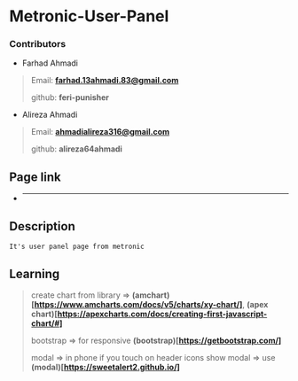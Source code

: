 # Metronic-User-Panel

### Contributors
- Farhad Ahmadi
>Email: **farhad.13ahmadi.83@gmail.com**
>
>github: **feri-punisher**
>

- Alireza Ahmadi

>Email: **ahmadialireza316@gmail.com**
>
>github: **alireza64ahmadi**
>
## Page link
- ****
## Description

`It's user panel page from metronic`

## Learning
> create chart from library => **(amchart)[https://www.amcharts.com/docs/v5/charts/xy-chart/]**, **(apex chart)[https://apexcharts.com/docs/creating-first-javascript-chart/#]**
>
> bootstrap => for responsive **(bootstrap)[https://getbootstrap.com/]**
>
> modal => in phone if you touch on header icons show modal => use **(modal)[https://sweetalert2.github.io/]** 
